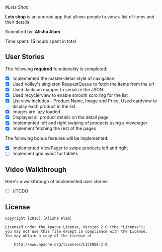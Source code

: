 #*Lets Shop*

**Lets shop** is an android app that allows people to view a list of items and their details

Submitted by: **Alisha Alam**

Time spent: **15** hours spent in total

## User Stories

The following **required** functionality is completed:
* [x] Implemented the master-detail style of navigation
* [x] Used Volley's singleton RequestQueue to fetch the items from the url
* [x] Used Jackson mapper to serialize the JSON 
* [x] Used recyclerview to enable smooth scrolling for the list
* [x] List view includes - Product Name, Image and Price. Used cardview to display each product in the list.
* [x] Images are lazy loaded
* [x] Displayed all product details on the detail page
* [x] Implemented left and right swiping of products using a viewpager
* [x] Implement fetching the rest of the pages

The following bonus features will be implemented:
* [x] Implemented ViewPager to swipe products left and right
* [ ] Implement gridlayout for tablets

## Video Walkthrough 

Here's a walkthrough of implemented user stories:

*[ ] //TODO

## License

    Copyright [2016] [Alisha Alam]

    Licensed under the Apache License, Version 2.0 (the "License");
    you may not use this file except in compliance with the License.
    You may obtain a copy of the License at

        http://www.apache.org/licenses/LICENSE-2.0

